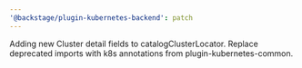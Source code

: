 ```yaml
---
'@backstage/plugin-kubernetes-backend': patch
---
```


Adding new Cluster detail fields to catalogClusterLocator. Replace deprecated imports with k8s annotations from plugin-kubernetes-common.
